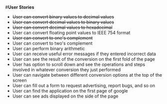 #**User Stories**

- ~~User can convert binary values to decimal values~~
- ~~User can convert decimal values to binary values~~
- ~~User can convert decimal values to hexadecimal~~
- User can convert floating point values to IEEE 754 format
- ~~User can convert to one's complement~~
- User can convert to two's complement
- User can perform binary arithmetic
- User can receive useful error messages if they entered incorrect data
- User can see the result of the conversion on the first fold of the page
- User has option to scroll down and see the operations and steps involved in whatever conversion they just performed
- User can navigate between different conversion options at the top of the screen
- User can fill out a form to request advertising, report bugs, and so on
- User can find the application on the first page of google
- User can see ads displayed on the side of the page

